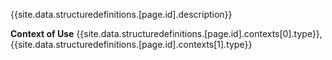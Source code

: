 {{site.data.structuredefinitions.[page.id].description}}

**Context of Use**  {{site.data.structuredefinitions.[page.id].contexts[0].type}}, {{site.data.structuredefinitions.[page.id].contexts[1].type}}
